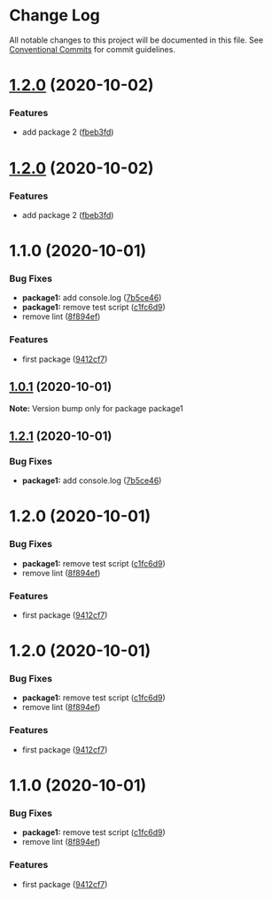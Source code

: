 # Change Log

All notable changes to this project will be documented in this file.
See [Conventional Commits](https://conventionalcommits.org) for commit guidelines.

# [1.2.0](https://github.com/prxg22/teste/compare/package1@1.1.0...package1@1.2.0) (2020-10-02)


### Features

* add package 2 ([fbeb3fd](https://github.com/prxg22/teste/commit/fbeb3fd6acd777b0304bfd11095d3a189048204d))





# [1.2.0](https://github.com/prxg22/teste/compare/package1@1.1.0...package1@1.2.0) (2020-10-02)


### Features

* add package 2 ([fbeb3fd](https://github.com/prxg22/teste/commit/fbeb3fd6acd777b0304bfd11095d3a189048204d))





# 1.1.0 (2020-10-01)

### Bug Fixes

- **package1:** add console.log ([7b5ce46](https://github.com/prxg22/teste/commit/7b5ce46621975c47b23f80ae2bbadf69a5a69ee0))
- **package1:** remove test script ([c1fc6d9](https://github.com/prxg22/teste/commit/c1fc6d9b61dd0950f9bca403650a3c3a86e4f26b))
- remove lint ([8f894ef](https://github.com/prxg22/teste/commit/8f894ef3f9f25a19972324b160043b7e00fc245d))

### Features

- first package ([9412cf7](https://github.com/prxg22/teste/commit/9412cf7fc412982f55d6f9d1aea8cdfa89e0025c))

## [1.0.1](https://github.com/prxg22/teste/compare/package1@1.2.1...package1@1.0.1) (2020-10-01)

**Note:** Version bump only for package package1

## [1.2.1](https://github.com/prxg22/teste/compare/package1@1.2.0...package1@1.2.1) (2020-10-01)

### Bug Fixes

- **package1:** add console.log ([7b5ce46](https://github.com/prxg22/teste/commit/7b5ce46621975c47b23f80ae2bbadf69a5a69ee0))

# 1.2.0 (2020-10-01)

### Bug Fixes

- **package1:** remove test script ([c1fc6d9](https://github.com/prxg22/teste/commit/c1fc6d9b61dd0950f9bca403650a3c3a86e4f26b))
- remove lint ([8f894ef](https://github.com/prxg22/teste/commit/8f894ef3f9f25a19972324b160043b7e00fc245d))

### Features

- first package ([9412cf7](https://github.com/prxg22/teste/commit/9412cf7fc412982f55d6f9d1aea8cdfa89e0025c))

# 1.2.0 (2020-10-01)

### Bug Fixes

- **package1:** remove test script ([c1fc6d9](https://github.com/prxg22/teste/commit/c1fc6d9b61dd0950f9bca403650a3c3a86e4f26b))
- remove lint ([8f894ef](https://github.com/prxg22/teste/commit/8f894ef3f9f25a19972324b160043b7e00fc245d))

### Features

- first package ([9412cf7](https://github.com/prxg22/teste/commit/9412cf7fc412982f55d6f9d1aea8cdfa89e0025c))

# 1.1.0 (2020-10-01)

### Bug Fixes

- **package1:** remove test script ([c1fc6d9](https://github.com/prxg22/teste/commit/c1fc6d9b61dd0950f9bca403650a3c3a86e4f26b))
- remove lint ([8f894ef](https://github.com/prxg22/teste/commit/8f894ef3f9f25a19972324b160043b7e00fc245d))

### Features

- first package ([9412cf7](https://github.com/prxg22/teste/commit/9412cf7fc412982f55d6f9d1aea8cdfa89e0025c))
